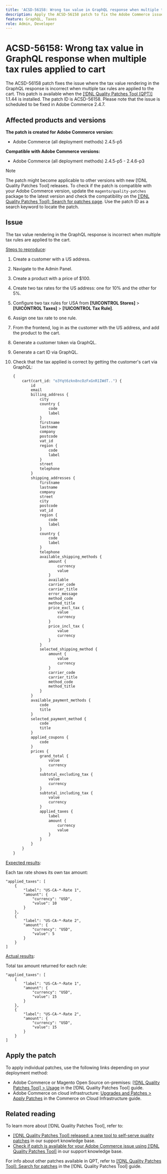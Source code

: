 ```yaml
---
title: 'ACSD-56158: Wrong tax value in GraphQL response when multiple tax rules applied to cart'
description: Apply the ACSD-56158 patch to fix the Adobe Commerce issue where the tax value rendering in the GraphQL response is incorrect when multiple tax rules are applied to the cart.
feature: GraphQL, Taxes
role: Admin, Developer
---
```


# ACSD-56158: Wrong tax value in GraphQL response when multiple tax rules applied to cart

The ACSD-56158 patch fixes the issue where the tax value rendering in the GraphQL response is incorrect when multiple tax rules are applied to the cart. This patch is available when the [[!DNL Quality Patches Tool (QPT)]](/help/announcements/adobe-commerce-announcements/magento-quality-patches-released-new-tool-to-self-serve-quality-patches.md) 1.1.44 is installed. The patch ID is ACSD-56158. Please note that the issue is scheduled to be fixed in Adobe Commerce 2.4.7.

## Affected products and versions

**The patch is created for Adobe Commerce version:**

* Adobe Commerce (all deployment methods) 2.4.5-p5

**Compatible with Adobe Commerce versions:**

* Adobe Commerce (all deployment methods) 2.4.5-p5 - 2.4.6-p3

>[!NOTE]
>
>The patch might become applicable to other versions with new [!DNL Quality Patches Tool] releases. To check if the patch is compatible with your Adobe Commerce version, update the `magento/quality-patches` package to the latest version and check the compatibility on the [[!DNL Quality Patches Tool]: Search for patches page](https://experienceleague.adobe.com/tools/commerce-quality-patches/index.html). Use the patch ID as a search keyword to locate the patch.

## Issue

The tax value rendering in the GraphQL response is incorrect when multiple tax rules are applied to the cart.

<u>Steps to reproduce</u>:

1. Create a customer with a US address.
1. Navigate to the Admin Panel.
1. Create a product with a price of $100.
1. Create two tax rates for the US address: one for 10% and the other for 5%.
1. Configure two tax rules for USA from **[!UICONTROL Stores]** > **[!UICONTROL Taxes]** > **[!UICONTROL Tax Rule]**.
1. Assign one tax rate to one rule.
1. From the frontend, log in as the customer with the US address, and add the product to the cart.
1. Generate a customer token via GraphQL.
1. Generate a cart ID via GraphQL.
1. Check that the tax applied is correct by getting the customer's cart via GraphQL:

    ```GraphQL
    {
        cart(cart_id: "o3Yqt6zkn8ncOzFxGnR1IWdT..") {
            id
            email
            billing_address {
                city
                country {
                    code
                    label
                }
                firstname
                lastname
                company
                postcode
                vat_id
                region {
                    code
                    label
                }
                street
                telephone
            }
            shipping_addresses {
                firstname
                lastname
                company
                street
                city
                postcode
                vat_id
                region {
                    code
                    label
                }
                country {
                    code
                    label
                }
                telephone
                available_shipping_methods {
                    amount {
                        currency
                        value
                    }
                    available
                    carrier_code
                    carrier_title
                    error_message
                    method_code
                    method_title
                    price_excl_tax {
                        value
                        currency
                    }
                    price_incl_tax {
                        value
                        currency
                    }
                }
                selected_shipping_method {
                    amount {
                        value
                        currency
                    }
                    carrier_code
                    carrier_title
                    method_code
                    method_title
                }
            }
            available_payment_methods {
                code
                title
            }
            selected_payment_method {
                code
                title
            }
            applied_coupons {
                code
            }
            prices {
                grand_total {
                    value
                    currency
                }
                subtotal_excluding_tax {
                    value
                    currency
                }
                subtotal_including_tax {
                    value
                    currency
                }
                applied_taxes {
                    label
                    amount {
                        currency
                        value
                    }
                }
            }
        }
    }    
    ```

<u>Expected results</u>:

Each tax rate shows its own tax amount:

```
"applied_taxes": [
    {
        "label": "US-CA-*-Rate 1",
        "amount": {
            "currency": "USD",
            "value": 10
        }
    },
    {
        "label": "US-CA-*-Rate 2",
        "amount": {
            "currency": "USD",
            "value": 5
        }
    }
]
```

<u>Actual results</u>:

Total tax amount returned for each rule:

```
"applied_taxes": [
    {
        "label": "US-CA-*-Rate 1",
        "amount": {
            "currency": "USD",
            "value": 15
        }
    },
    {
        "label": "US-CA-*-Rate 2",
        "amount": {
            "currency": "USD",
            "value": 15
        }
    }
]
```

## Apply the patch

To apply individual patches, use the following links depending on your deployment method:

* Adobe Commerce or Magento Open Source on-premises: [[!DNL Quality Patches Tool] > Usage](https://experienceleague.adobe.com/docs/commerce-operations/tools/quality-patches-tool/usage.html) in the [!DNL Quality Patches Tool] guide.
* Adobe Commerce on cloud infrastructure: [Upgrades and Patches > Apply Patches](https://experienceleague.adobe.com/docs/commerce-cloud-service/user-guide/develop/upgrade/apply-patches.html) in the Commerce on Cloud Infrastructure guide.

## Related reading

To learn more about [!DNL Quality Patches Tool], refer to:

* [[!DNL Quality Patches Tool] released: a new tool to self-serve quality patches](/help/announcements/adobe-commerce-announcements/magento-quality-patches-released-new-tool-to-self-serve-quality-patches.md) in our support knowledge base.
* [Check if patch is available for your Adobe Commerce issue using [!DNL Quality Patches Tool]](/help/support-tools/patches-available-in-qpt-tool/check-patch-for-magento-issue-with-magento-quality-patches.md) in our support knowledge base.

For info about other patches available in QPT, refer to [[!DNL Quality Patches Tool]: Search for patches](https://experienceleague.adobe.com/tools/commerce-quality-patches/index.html) in the [!DNL Quality Patches Tool] guide.
